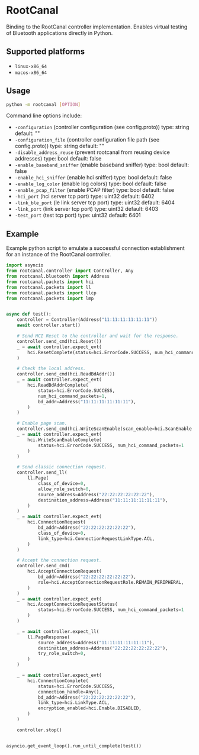 # RootCanal

Binding to the RootCanal controller implementation. Enables virtual testing
of Bluetooth applications directly in Python.

## Supported platforms

- `linux-x86_64`
- `macos-x86_64`

## Usage

```bash
python -m rootcanal [OPTION]
```

Command line options include:
- `-configuration` (controller configuration (see config.proto))
    type: string
    default: ""
- `-configuration_file` (controller configuration file path (see config.proto))
    type: string default: ""
- `-disable_address_reuse` (prevent rootcanal from reusing device addresses)
  type: bool default: false
- `-enable_baseband_sniffer` (enable baseband sniffer) type: bool
  default: false
- `-enable_hci_sniffer` (enable hci sniffer) type: bool default: false
- `-enable_log_color` (enable log colors) type: bool default: false
- `-enable_pcap_filter` (enable PCAP filter) type: bool default: false
- `-hci_port` (hci server tcp port) type: uint32 default: 6402
- `-link_ble_port` (le link server tcp port) type: uint32 default: 6404
- `-link_port` (link server tcp port) type: uint32 default: 6403
- `-test_port` (test tcp port) type: uint32 default: 6401

## Example

Example python script to emulate a successful connection establishment
for an instance of the RootCanal controller.

```python
import asyncio
from rootcanal.controller import Controller, Any
from rootcanal.bluetooth import Address
from rootcanal.packets import hci
from rootcanal.packets import ll
from rootcanal.packets import llcp
from rootcanal.packets import lmp


async def test():
    controller = Controller(Address("11:11:11:11:11:11"))
    await controller.start()

    # Send HCI Reset to the controller and wait for the response.
    controller.send_cmd(hci.Reset())
    _ = await controller.expect_evt(
        hci.ResetComplete(status=hci.ErrorCode.SUCCESS, num_hci_command_packets=1)
    )

    # Check the local address.
    controller.send_cmd(hci.ReadBdAddr())
    _ = await controller.expect_evt(
        hci.ReadBdAddrComplete(
            status=hci.ErrorCode.SUCCESS,
            num_hci_command_packets=1,
            bd_addr=Address("11:11:11:11:11:11"),
        )
    )

    # Enable page scan.
    controller.send_cmd(hci.WriteScanEnable(scan_enable=hci.ScanEnable.PAGE_SCAN_ONLY))
    _ = await controller.expect_evt(
        hci.WriteScanEnableComplete(
            status=hci.ErrorCode.SUCCESS, num_hci_command_packets=1
        )
    )

    # Send classic connection request.
    controller.send_ll(
        ll.Page(
            class_of_device=0,
            allow_role_switch=0,
            source_address=Address("22:22:22:22:22:22"),
            destination_address=Address("11:11:11:11:11:11"),
        )
    )
    _ = await controller.expect_evt(
        hci.ConnectionRequest(
            bd_addr=Address("22:22:22:22:22:22"),
            class_of_device=0,
            link_type=hci.ConnectionRequestLinkType.ACL,
        )
    )

    # Accept the connection request.
    controller.send_cmd(
        hci.AcceptConnectionRequest(
            bd_addr=Address("22:22:22:22:22:22"),
            role=hci.AcceptConnectionRequestRole.REMAIN_PERIPHERAL,
        )
    )
    _ = await controller.expect_evt(
        hci.AcceptConnectionRequestStatus(
            status=hci.ErrorCode.SUCCESS, num_hci_command_packets=1
        )
    )

    _ = await controller.expect_ll(
        ll.PageResponse(
            source_address=Address("11:11:11:11:11:11"),
            destination_address=Address("22:22:22:22:22:22"),
            try_role_switch=0,
        )
    )

    _ = await controller.expect_evt(
        hci.ConnectionComplete(
            status=hci.ErrorCode.SUCCESS,
            connection_handle=Any(),
            bd_addr=Address("22:22:22:22:22:22"),
            link_type=hci.LinkType.ACL,
            encryption_enabled=hci.Enable.DISABLED,
        )
    )

    controller.stop()


asyncio.get_event_loop().run_until_complete(test())
```
